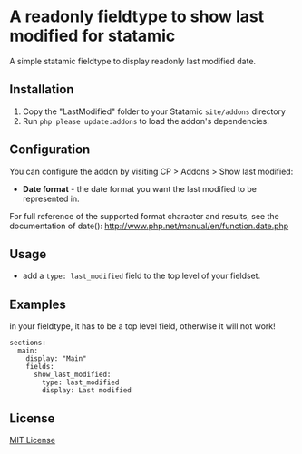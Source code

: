 # A readonly fieldtype to show last modified for statamic
A simple statamic fieldtype to display readonly last modified date.

## Installation

1. Copy the "LastModified" folder to your Statamic `site/addons` directory
2. Run `php please update:addons` to load the addon's dependencies.

## Configuration

You can configure the addon by visiting CP > Addons > Show last modified:

  * **Date format** - the date format you want the last modified to be represented in.

For full reference of the supported format character and results, see the documentation of date(): http://www.php.net/manual/en/function.date.php

## Usage

 * add a `type: last_modified` field to the top level of your fieldset.

## Examples

in your fieldtype, it has to be a top level field, otherwise it will not work!
```
sections:
  main:
    display: "Main"
    fields:
      show_last_modified:
        type: last_modified
        display: Last modified
```

## License

[MIT License](http://emd.mit-license.org)
